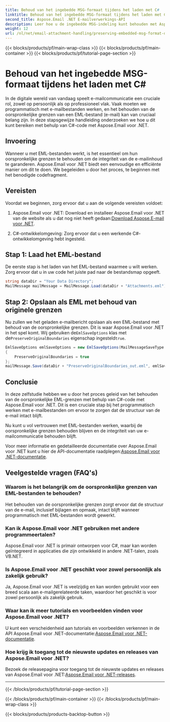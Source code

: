 ```yaml
---
title: Behoud van het ingebedde MSG-formaat tijdens het laden met C#
linktitle: Behoud van het ingebedde MSG-formaat tijdens het laden met C#
second_title: Aspose.Email .NET E-mailverwerkings-API
description: Leer hoe u de ingebedde MSG-indeling kunt behouden met Aspose.Email voor .NET. Stap-voor-stap handleiding met broncode.
weight: 12
url: /nl/net/email-attachment-handling/preserving-embedded-msg-format-during-load-with-csharp/
---
```


{{< blocks/products/pf/main-wrap-class >}}
{{< blocks/products/pf/main-container >}}
{{< blocks/products/pf/tutorial-page-section >}}

# Behoud van het ingebedde MSG-formaat tijdens het laden met C#


In de digitale wereld van vandaag speelt e-mailcommunicatie een cruciale rol, zowel op persoonlijk als op professioneel vlak. Vaak moeten we programmatisch met e-mailbestanden werken, en het behouden van de oorspronkelijke grenzen van een EML-bestand (e-mail) kan van cruciaal belang zijn. In deze stapsgewijze handleiding onderzoeken we hoe u dit kunt bereiken met behulp van C#-code met Aspose.Email voor .NET.

## Invoering

Wanneer u met EML-bestanden werkt, is het essentieel om hun oorspronkelijke grenzen te behouden om de integriteit van de e-mailinhoud te garanderen. Aspose.Email voor .NET biedt een eenvoudige en efficiënte manier om dit te doen. We begeleiden u door het proces, te beginnen met het benodigde codefragment.

## Vereisten

Voordat we beginnen, zorg ervoor dat u aan de volgende vereisten voldoet:

1.  Aspose.Email voor .NET: Download en installeer Aspose.Email voor .NET van de website als u dat nog niet heeft gedaan:[Download Aspose.E-mail voor .NET](https://releases.aspose.com/email/net/).

2. C#-ontwikkelomgeving: Zorg ervoor dat u een werkende C#-ontwikkelomgeving hebt ingesteld.

## Stap 1: Laad het EML-bestand

De eerste stap is het laden van het EML-bestand waarmee u wilt werken. Zorg ervoor dat u in uw code het juiste pad naar de bestandsmap opgeeft.

```csharp
string dataDir = "Your Data Directory";
MailMessage mailMessage = MailMessage.Load(dataDir + "Attachments.eml");
```

## Stap 2: Opslaan als EML met behoud van originele grenzen

 Nu zullen we het geladen e-mailbericht opslaan als een EML-bestand met behoud van de oorspronkelijke grenzen. Dit is waar Aspose.Email voor .NET in het spel komt. Wij gebruiken de`EmlSaveOptions` klas met de`PreserveOriginalBoundaries` eigenschap ingesteld`true`.

```csharp
EmlSaveOptions emlSaveOptions = new EmlSaveOptions(MailMessageSaveType.EmlFormat)
{
    PreserveOriginalBoundaries = true
};
mailMessage.Save(dataDir + "PreserveOriginalBoundaries_out.eml", emlSaveOptions);
```

## Conclusie

In deze zelfstudie hebben we u door het proces geleid van het behouden van de oorspronkelijke EML-grenzen met behulp van C#-code met Aspose.Email voor .NET. Dit is een cruciale stap bij het programmatisch werken met e-mailbestanden om ervoor te zorgen dat de structuur van de e-mail intact blijft.

Nu kunt u vol vertrouwen met EML-bestanden werken, waarbij de oorspronkelijke grenzen behouden blijven en de integriteit van uw e-mailcommunicatie behouden blijft.

 Voor meer informatie en gedetailleerde documentatie over Aspose.Email voor .NET kunt u hier de API-documentatie raadplegen:[Aspose.Email voor .NET-documentatie](https://reference.aspose.com/email/net/).

## Veelgestelde vragen (FAQ's)

### Waarom is het belangrijk om de oorspronkelijke grenzen van EML-bestanden te behouden?
   
Het behouden van de oorspronkelijke grenzen zorgt ervoor dat de structuur van de e-mail, inclusief bijlagen en opmaak, intact blijft wanneer programmatisch met EML-bestanden wordt gewerkt.

### Kan ik Aspose.Email voor .NET gebruiken met andere programmeertalen?

Aspose.Email voor .NET is primair ontworpen voor C#, maar kan worden geïntegreerd in applicaties die zijn ontwikkeld in andere .NET-talen, zoals VB.NET.

### Is Aspose.Email voor .NET geschikt voor zowel persoonlijk als zakelijk gebruik?

Ja, Aspose.Email voor .NET is veelzijdig en kan worden gebruikt voor een breed scala aan e-mailgerelateerde taken, waardoor het geschikt is voor zowel persoonlijk als zakelijk gebruik.

### Waar kan ik meer tutorials en voorbeelden vinden voor Aspose.Email voor .NET?

 U kunt een verscheidenheid aan tutorials en voorbeelden verkennen in de API Aspose.Email voor .NET-documentatie:[Aspose.Email voor .NET-documentatie](https://reference.aspose.com/email/net/).

### Hoe krijg ik toegang tot de nieuwste updates en releases van Aspose.Email voor .NET?

 Bezoek de releasepagina voor toegang tot de nieuwste updates en releases van Aspose.Email voor .NET:[Aspose.Email voor .NET-releases](https://releases.aspose.com/email/net/).

---
{{< /blocks/products/pf/tutorial-page-section >}}

{{< /blocks/products/pf/main-container >}}
{{< /blocks/products/pf/main-wrap-class >}}

{{< blocks/products/products-backtop-button >}}
